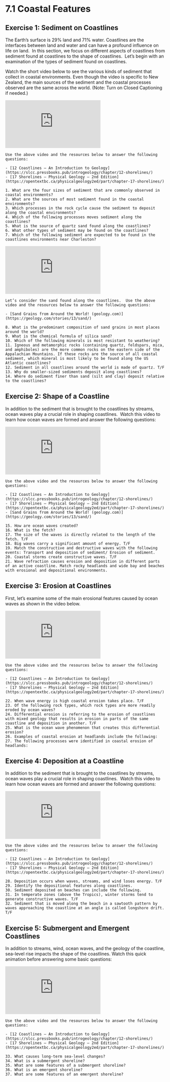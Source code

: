 # 7.1 Coastal Features

## Exercise 1: Sediment on Coastlines

The Earth’s surface is 29% land and 71% water. Coastlines are the interfaces between land and water and can have a profound influence on life on land.  In this section, we focus on different aspects of coastlines from sediment found at coastlines to the shape of coastlines.  Let’s begin with an examination of the types of sediment found on coastlines.

Watch the short video below to see the various kinds of sediment that collect in coastal environments. Even though the video is specific to New Zealand, the main sources of the sediment and the coastal processes observed are the same across the world. (Note: Turn on Closed Captioning if needed.)

<div class="container">
<iframe src="https://www.youtube.com/embed/J03FQC9WPOA"
frameborder="0" allowfullscreen class="video"></iframe>
</div>

```{admonition} Coastal Sediment
Use the above video and the resources below to answer the following questions:

- [12 Coastlines – An Introduction to Geology](https://slcc.pressbooks.pub/introgeology/chapter/12-shorelines/)
- [17 Shorelines – Physical Geology – 2nd Edition](https://opentextbc.ca/physicalgeology2ed/part/chapter-17-shorelines/)

1. What are the four sizes of sediment that are commonly observed in coastal environments?
2. What are the sources of most sediment found in the coastal environments?
3. Which processes in the rock cycle cause the sediment to deposit along the coastal environments?
4. Which of the following processes moves sediment along the coastlines?
5. What is the source of quartz sand found along the coastlines?
6. What other types of sediment may be found on the coastlines?
7. Which of the following sediment are expected to be found in the coastlines environments near Charleston?
```

<div class="container">
<iframe src="https://www.youtube.com/embed/pxmHHoTPSKI"
frameborder="0" allowfullscreen class="video"></iframe>
</div>

```{admonition} Sand on the Coasts
Let’s consider the sand found along the coastlines.  Use the above video and the resources below to answer the following questions:

- [Sand Grains from Around the World! (geology.com)](https://geology.com/stories/13/sand/)

8. What is the predominant composition of sand grains in most places around the world?
9. What is the chemical formula of silica sand?
10. Which of the following minerals is most resistant to weathering?
11. Igneous and metamorphic rocks (containing quartz, feldspars, mica, and amphiboles) are the more common rocks on the eastern side of the Appalachian Mountains. If these rocks are the source of all coastal sediment, which mineral is most likely to be found along the US Atlantic coastlines?
12. Sediment in all coastlines around the world is made of quartz. T/F
13. Why do smaller-sized sediments deposit along coastlines?
14. Where do sediment finer than sand (silt and clay) deposit relative to the coastlines?
```

## Exercise 2:  Shape of a Coastline

In addition to the sediment that is brought to the coastlines by streams, ocean waves play a crucial role in shaping coastlines.  Watch this video to learn how ocean waves are formed and answer the following questions:

<div class="container">
<iframe src="https://www.youtube.com/embed/VjJcJ8Ul-hc"
frameborder="0" allowfullscreen class="video"></iframe>
</div>

```{admonition} Shape of a Coastline
Use the above video and the resources below to answer the following questions:

- [12 Coastlines – An Introduction to Geology](https://slcc.pressbooks.pub/introgeology/chapter/12-shorelines/)
- [17 Shorelines – Physical Geology – 2nd Edition](https://opentextbc.ca/physicalgeology2ed/part/chapter-17-shorelines/)
- [Sand Grains from Around the World! (geology.com)](https://geology.com/stories/13/sand/)

15. How are ocean waves created?
16. What is the fetch?
17. The size of the waves is directly related to the length of the fetch. T/F
18. Big waves carry a significant amount of energy. T/F
19. Match the constructive and destructive waves with the following events: Transport and deposition of sediment/ Erosion of sediment.
20. Coastal storms create constructive waves. T/F
21. Wave refraction causes erosion and deposition in different parts of an active coastline. Match rocky headlands and wide bay and beaches with erosional and depositional environments.
```

## Exercise 3:  Erosion at Coastlines

First, let’s examine some of the main erosional features caused by ocean waves as shown in the video below.

<div class="container">
<iframe src="https://www.youtube.com/embed/roMMDQ89gcs"
frameborder="0" allowfullscreen class="video"></iframe>
</div>


```{admonition} Coastal Erosion
Use the above video and the resources below to answer the following questions:

- [12 Coastlines – An Introduction to Geology](https://slcc.pressbooks.pub/introgeology/chapter/12-shorelines/)
- [17 Shorelines – Physical Geology – 2nd Edition](https://opentextbc.ca/physicalgeology2ed/part/chapter-17-shorelines/)

22. When wave energy is high coastal erosion takes place. T/F
23. Of the following rock types, which rock types are more readily eroded by ocean waves?
24. Differential erosion is referring to the erosion of coastlines with mixed geology that results in erosion in parts of the same coastline and deposition in another. T/F
25. What is the ocean wave phenomenon that creates this differential erosion?
26. Examples of coastal erosion at headlands include the following:
27. The following processes were identified in coastal erosion of headlands:
```

## Exercise 4:  Deposition at a Coastline

In addition to the sediment that is brought to the coastlines by streams, ocean waves play a crucial role in shaping coastlines.  Watch this video to learn how ocean waves are formed and answer the following questions:

<div class="container">
<iframe src="https://www.youtube.com/embed/4RiHd4c1F8c"
frameborder="0" allowfullscreen class="video"></iframe>
</div>

```{admonition} Coastal Deposition
Use the above video and the resources below to answer the following questions:

- [12 Coastlines – An Introduction to Geology](https://slcc.pressbooks.pub/introgeology/chapter/12-shorelines/)
- [17 Shorelines – Physical Geology – 2nd Edition](https://opentextbc.ca/physicalgeology2ed/part/chapter-17-shorelines/)

28. Deposition occurs when waves, streams, and wind loses energy. T/F
29. Identify the depositional features along coastlines.
30. Sediment deposited on beaches can include the following.
31. In temperate zones (above the Tropics), winter storms tend to generate constructive waves. T/F
32. Sediment that is moved along the beach in a sawtooth pattern by waves approaching the coastline at an angle is called longshore drift. T/F
```

## Exercise 5:  Submergent and Emergent Coastlines

In addition to streams, wind, ocean waves, and the geology of the coastline, sea-level rise impacts the shape of the coastlines. Watch this quick animation before answering some basic questions:

<div class="container">
<iframe src="https://www.youtube.com/embed/VbiRNT_gWUQ"
frameborder="0" allowfullscreen class="video"></iframe>
</div>

```{admonition} Submergent and Emergent Coastlines
Use the above video and the resources below to answer the following questions:

- [12 Coastlines – An Introduction to Geology](https://slcc.pressbooks.pub/introgeology/chapter/12-shorelines/)
- [17 Shorelines – Physical Geology – 2nd Edition](https://opentextbc.ca/physicalgeology2ed/part/chapter-17-shorelines/)

33. What causes long-term sea-level changes?
34. What is a submergent shoreline?
35. What are some features of a submergent shoreline?
36. What is an emergent shoreline?
37. What are some features of an emergent shoreline?
```
